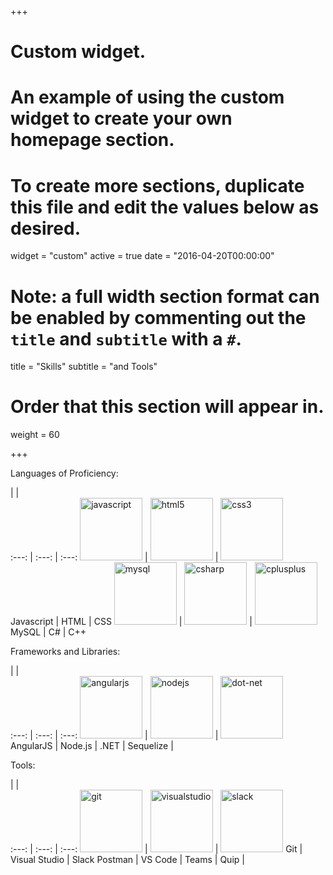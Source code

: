 +++
# Custom widget.
# An example of using the custom widget to create your own homepage section.
# To create more sections, duplicate this file and edit the values below as desired.
widget = "custom"
active = true
date = "2016-04-20T00:00:00"

# Note: a full width section format can be enabled by commenting out the `title` and `subtitle` with a `#`.
title = "Skills"
subtitle = "and Tools"

# Order that this section will appear in.
weight = 60

+++

Languages of Proficiency:

  |   |  
:---: | :---: | :---:
<img src="/img/icons/javascript/javascript-plain.svg" width="100" height="100" alt="javascript"> | <img src="/img/icons/html5/html5-plain.svg" width="100" height="100" alt="html5"> | <img src="/img/icons/css3/css3-plain.svg" width="100" height="100" alt="css3">
Javascript | HTML | CSS
<img src="/img/icons/mysql/mysql-plain.svg" width="100" height="100" alt="mysql"> | <img src="/img/icons/csharp/csharp-plain.svg" width="100" height="100" alt="csharp"> | <img src="/img/icons/cplusplus/cplusplus-plain.svg" width="100" height="100" alt="cplusplus">
MySQL | C# | C++


Frameworks and Libraries:

  |   |  
:---: | :---: | :---:
<img src="/img/icons/angularjs/angularjs-plain.svg" width="100" height="100" alt="angularjs"> | <img src="/img/icons/nodejs/nodejs-plain.svg" width="100" height="100" alt="nodejs"> | <img src="/img/icons/dot-net/dot-net-plain.svg" width="100" height="100" alt="dot-net">
AngularJS | Node.js | .NET
 | Sequelize |


Tools:

  |   |  
:---: | :---: | :---:
<img src="/img/icons/git/git-plain.svg" width="100" height="100" alt="git"> | <img src="/img/icons/visualstudio/visualstudio-plain.svg" width="100" height="100" alt="visualstudio"> | <img src="/img/icons/slack/slack-plain.svg" width="100" height="100" alt="slack">
Git | Visual Studio | Slack
Postman | VS Code | Teams
 | Quip |

